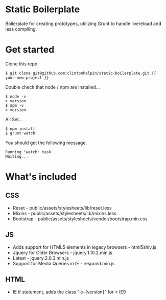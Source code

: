 # Static Boilerplate
Boilerplate for creating prototypes, utilizing Grunt to handle livereload and less compiling.
# Get started
Clone this repo

```
$ git clone git@github.com:clintonhalpin/static-boilerplate.git {{ your-new-project }}

```

Double check that node / npm are installed...

```
$ node -v
> version
$ npm -v
> version
```

All Set...
```
$ npm install
$ grunt watch
```

You should get the following message.
```
Running "watch" task
Waiting...
```

# What's included

## CSS
* Reset -  public/assets/stylesheets/lib/reset.less
* Mixins - public/assets/stylesheets/lib/mixins.less
* Bootstrap - public/assets/stylesheets/vendor/bootstrap.min.css

## JS
* Adds support for HTML5 elements in legacy browsers - html5shiv.js
* Jquery for Older Browsers - jquery.1.10.2.min.js
* Latest - jquery.2.0.3.min.js
* Support for Media Queries in IE - respond.min.js

## HTML

* IE if statement, adds the class "ie-{version}" for < IE9






